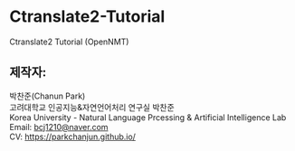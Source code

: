 # Ctranslate2-Tutorial
Ctranslate2 Tutorial (OpenNMT)


## 제작자:
박찬준(Chanun Park)<br>
고려대학교 인공지능&자연언어처리 연구실 박찬준<br>
Korea University - Natural Language Prcessing & Artificial Intelligence Lab <br>
Email: bcj1210@naver.com <br>
CV: https://parkchanjun.github.io/ <br>
